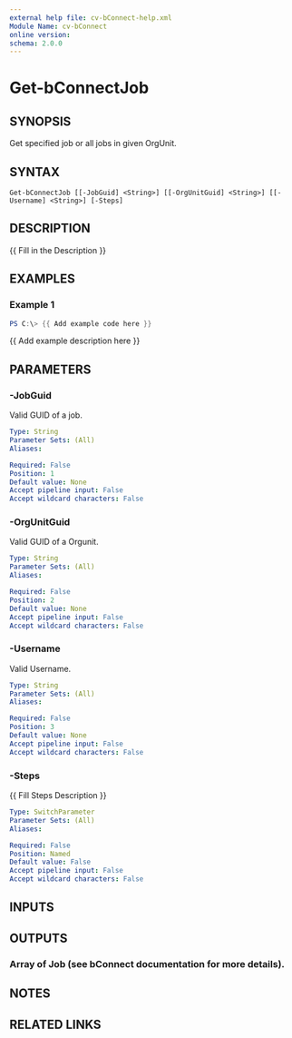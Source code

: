 ```yaml
---
external help file: cv-bConnect-help.xml
Module Name: cv-bConnect
online version:
schema: 2.0.0
---
```


# Get-bConnectJob

## SYNOPSIS
Get specified job or all jobs in given OrgUnit.

## SYNTAX

```
Get-bConnectJob [[-JobGuid] <String>] [[-OrgUnitGuid] <String>] [[-Username] <String>] [-Steps]
```

## DESCRIPTION
{{ Fill in the Description }}

## EXAMPLES

### Example 1
```powershell
PS C:\> {{ Add example code here }}
```

{{ Add example description here }}

## PARAMETERS

### -JobGuid
Valid GUID of a job.

```yaml
Type: String
Parameter Sets: (All)
Aliases:

Required: False
Position: 1
Default value: None
Accept pipeline input: False
Accept wildcard characters: False
```

### -OrgUnitGuid
Valid GUID of a Orgunit.

```yaml
Type: String
Parameter Sets: (All)
Aliases:

Required: False
Position: 2
Default value: None
Accept pipeline input: False
Accept wildcard characters: False
```

### -Username
Valid Username.

```yaml
Type: String
Parameter Sets: (All)
Aliases:

Required: False
Position: 3
Default value: None
Accept pipeline input: False
Accept wildcard characters: False
```

### -Steps
{{ Fill Steps Description }}

```yaml
Type: SwitchParameter
Parameter Sets: (All)
Aliases:

Required: False
Position: Named
Default value: False
Accept pipeline input: False
Accept wildcard characters: False
```

## INPUTS

## OUTPUTS

### Array of Job (see bConnect documentation for more details).
## NOTES

## RELATED LINKS
